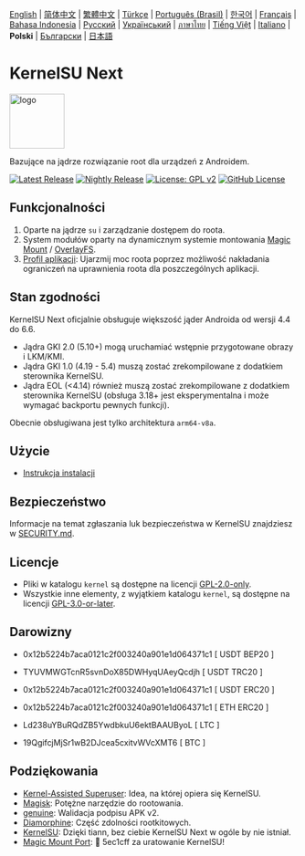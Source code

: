 [English](README.md) | [简体中文](README_CN.md) | [繁體中文](README_TW.md) | [Türkçe](README_TR.md) | [Português (Brasil)](README_PT-BR.md) | [한국어](README_KO.md) | [Français](README_FR.md) | [Bahasa Indonesia](README_ID.md) | [Русский](README_RU.md) | [Український](README_UA.md) | [ภาษาไทย](README_TH.md) | [Tiếng Việt](README_VI.md) | [Italiano](README_IT.md) | **Polski** | [Български](README_BG.md) | [日本語](README_JA.md)

# KernelSU Next

<img src="/assets/kernelsu_next.png" style="width: 96px;" alt="logo">

Bazujące na jądrze rozwiązanie root dla urządzeń z Androidem.

[![Latest Release](https://img.shields.io/github/v/release/KernelSU-Next/KernelSU-Next?label=Release&logo=github)](https://github.com/KernelSU-Next/KernelSU-Next/releases/latest)
[![Nightly Release](https://img.shields.io/badge/Nightly%20Release-gray?logo=hackthebox&logoColor=fff)](https://nightly.link/KernelSU-Next/KernelSU-Next/workflows/build-manager-ci/next/Manager)
[![License: GPL v2](https://img.shields.io/badge/License-GPL%20v2-orange.svg?logo=gnu)](https://www.gnu.org/licenses/old-licenses/gpl-2.0.en.html)
[![GitHub License](https://img.shields.io/github/license/KernelSU-Next/KernelSU-Next?logo=gnu)](/LICENSE)

## Funkcjonalności

1. Oparte na jądrze `su` i zarządzanie dostępem do roota.
2. System modułów oparty na dynamicznym systemie montowania [Magic Mount](https://topjohnwu.github.io/Magisk/details.html#magic-mount) / [OverlayFS](https://en.wikipedia.org/wiki/OverlayFS).
3. [Profil aplikacji](https://kernelsu.org/guide/app-profile.html): Ujarzmij moc roota poprzez możliwość nakładania ograniczeń na uprawnienia roota dla poszczególnych aplikacji.

## Stan zgodności

KernelSU Next oficjalnie obsługuje większość jąder Androida od wersji 4.4 do 6.6.
 - Jądra GKI 2.0 (5.10+) mogą uruchamiać wstępnie przygotowane obrazy i LKM/KMI.
 - Jądra GKI 1.0 (4.19 - 5.4) muszą zostać zrekompilowane z dodatkiem sterownika KernelSU.
 - Jądra EOL (<4.14) również muszą zostać zrekompilowane z dodatkiem sterownika KernelSU (obsługa 3.18+ jest eksperymentalna i może wymagać backportu pewnych funkcji).

Obecnie obsługiwana jest tylko architektura `arm64-v8a`.

## Użycie

- [Instrukcja instalacji](https://KernelSU-Next.github.io/KernelSU-Next/)

## Bezpieczeństwo

Informacje na temat zgłaszania luk bezpieczeństwa w KernelSU znajdziesz w [SECURITY.md](/SECURITY.md).

## Licencje

- Pliki w katalogu `kernel` są dostępne na licencji [GPL-2.0-only](https://www.gnu.org/licenses/old-licenses/gpl-2.0.en.html).
- Wszystkie inne elementy, z wyjątkiem katalogu `kernel`, są dostępne na licencji [GPL-3.0-or-later](https://www.gnu.org/licenses/gpl-3.0.html).

## Darowizny

- 0x12b5224b7aca0121c2f003240a901e1d064371c1 [ USDT BEP20 ]

- TYUVMWGTcnR5svnDoX85DWHyqUAeyQcdjh [ USDT TRC20 ]

- 0x12b5224b7aca0121c2f003240a901e1d064371c1 [ USDT ERC20 ]

- 0x12b5224b7aca0121c2f003240a901e1d064371c1 [ ETH ERC20 ]

- Ld238uYBuRQdZB5YwdbkuU6ektBAAUByoL [ LTC ]

- 19QgifcjMjSr1wB2DJcea5cxitvWVcXMT6 [ BTC ]

## Podziękowania

- [Kernel-Assisted Superuser](https://git.zx2c4.com/kernel-assisted-superuser/about/): Idea, na której opiera się KernelSU.
- [Magisk](https://github.com/topjohnwu/Magisk): Potężne narzędzie do rootowania.
- [genuine](https://github.com/brevent/genuine/): Walidacja podpisu APK v2.
- [Diamorphine](https://github.com/m0nad/Diamorphine): Część zdolności rootkitowych.
- [KernelSU](https://github.com/tiann/KernelSU): Dzięki tiann, bez ciebie KernelSU Next w ogóle by nie istniał.
- [Magic Mount Port](https://github.com/5ec1cff/KernelSU/blob/main/userspace/ksud/src/magic_mount.rs): 💜 5ec1cff za uratowanie KernelSU!
